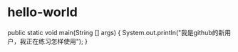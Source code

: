 hello-world
===========
public static void main(String [] args)
{
  System.out.println("我是github的新用户，我正在练习怎样使用");
}
